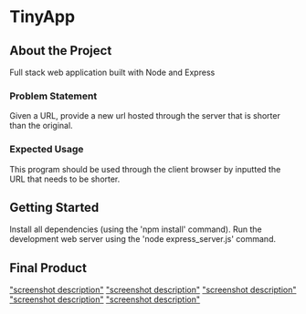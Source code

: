 # TinyApp

## About the Project
Full stack web application built with Node and Express

### Problem Statement

Given a URL, provide a new url hosted through the server that is shorter than the original.

### Expected Usage

This program should be used through the client browser by inputted the URL that needs to be shorter.

## Getting Started
Install all dependencies (using the 'npm install' command). Run the development web server using the 'node express_server.js' command.

## Final Product
["screenshot description"](#)
["screenshot description"](#)
["screenshot description"](#)
["screenshot description"](#)
["screenshot description"](#)